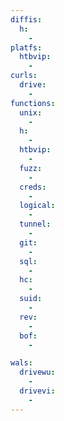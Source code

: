 ```yaml
---
diffis:
  h:
    -
platfs:
  htbvip:
    -
curls:
  drive:
    -
functions:
  unix:
    -
  h:
    -
  htbvip:
    -
  fuzz:
    -
  creds:
    -
  logical:
    -
  tunnel:
    -
  git:
    -
  sql:
    -
  hc:
    -
  suid:
    -
  rev:
    -
  bof:
    -

wals:
  drivewu:
    -
  drivevi:
    -
---
```

